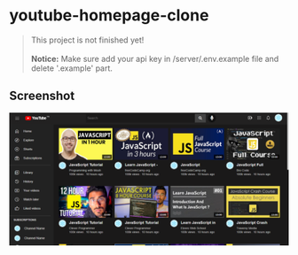 # youtube-homepage-clone

> This project is not finished yet! <br><br>
> <b>Notice:</b> Make sure add your api key in /server/.env.example file and delete '.example' part.

## Screenshot

![](https://github.com/cnryzgn/youtube-homepage-clone/blob/main/screenshot/screenshot.png)
